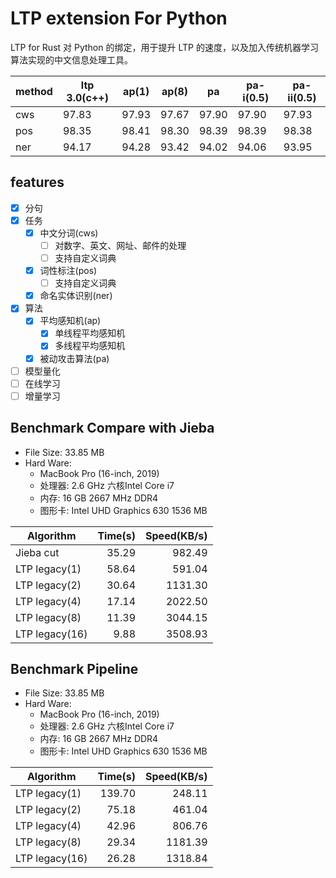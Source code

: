 # LTP extension For Python

LTP for Rust 对 Python 的绑定，用于提升 LTP 的速度，以及加入传统机器学习算法实现的中文信息处理工具。

| method | ltp 3.0(c++) | ap(1) | ap(8) | pa    | pa-i(0.5) | pa-ii(0.5) |
| ------ | ------------ | ----- | ----- | ----- | --------- | ---------- |
| cws    | 97.83        | 97.93 | 97.67 | 97.90 | 97.90     | 97.93      |
| pos    | 98.35        | 98.41 | 98.30 | 98.39 | 98.39     | 98.38      |
| ner    | 94.17        | 94.28 | 93.42 | 94.02 | 94.06     | 93.95      |

## features

- [x] 分句
- [x] 任务
  - [x] 中文分词(cws)
    - [ ] 对数字、英文、网址、邮件的处理
    - [ ] 支持自定义词典
  - [x] 词性标注(pos)
    - [ ] 支持自定义词典
  - [x] 命名实体识别(ner)
- [x] 算法
  - [x] 平均感知机(ap)
    - [x] 单线程平均感知机
    - [x] 多线程平均感知机
  - [x] 被动攻击算法(pa)
- [ ] 模型量化
- [ ] 在线学习
- [ ] 增量学习

## Benchmark Compare with Jieba

- File Size: 33.85 MB
- Hard Ware:
  - MacBook Pro (16-inch, 2019)
  - 处理器: 2.6 GHz 六核Intel Core i7
  - 内存: 16 GB 2667 MHz DDR4
  - 图形卡: Intel UHD Graphics 630 1536 MB

| Algorithm      | Time(s) | Speed(KB/s) |
| -------------- | ------: | ----------: |
| Jieba cut      |   35.29 |      982.49 |
| LTP legacy(1)  |   58.64 |      591.04 |
| LTP legacy(2)  |   30.64 |     1131.30 |
| LTP legacy(4)  |   17.14 |     2022.50 |
| LTP legacy(8)  |   11.39 |     3044.15 |
| LTP legacy(16) |    9.88 |     3508.93 |

## Benchmark Pipeline

- File Size: 33.85 MB
- Hard Ware:
  - MacBook Pro (16-inch, 2019)
  - 处理器: 2.6 GHz 六核Intel Core i7
  - 内存: 16 GB 2667 MHz DDR4
  - 图形卡: Intel UHD Graphics 630 1536 MB

| Algorithm      | Time(s) | Speed(KB/s) |
| -------------- | ------: | ----------: |
| LTP legacy(1)  |  139.70 |      248.11 |
| LTP legacy(2)  |   75.18 |      461.04 |
| LTP legacy(4)  |   42.96 |      806.76 |
| LTP legacy(8)  |   29.34 |     1181.39 |
| LTP legacy(16) |   26.28 |     1318.84 |
